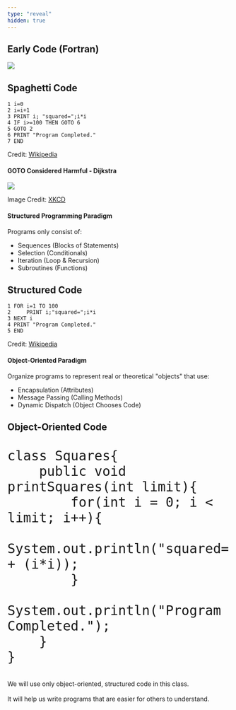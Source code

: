 ```yaml
---
type: "reveal"
hidden: true
---
```

<section>
	<h2>Early Code (Fortran)</h2>
	<img class="plain stretch" src="/images/410fortran.png">
</section>
<section>
	<h2>Spaghetti Code</h2>
	<pre><code>1 i=0
2 i=i+1
3 PRINT i; "squared=";i*i
4 IF i>=100 THEN GOTO 6
5 GOTO 2
6 PRINT "Program Completed."
7 END</code></pre>
	<p class="imagecredit">Credit: <a href="https://en.wikipedia.org/wiki/Spaghetti_code">Wikipedia</a></p>
</section>
<section>
	<h4>GOTO Considered Harmful - Dijkstra</h4>
	<img class="plain stretch" src="/images/410goto.png">
	<p class="imagecredit">Image Credit: <a href="https://xkcd.com/292/">XKCD</a></p>
</section>
<section>
	<h4>Structured Programming Paradigm</h4>
	<p>Programs only consist of:</p>
	<ul>
		<li>Sequences (Blocks of Statements)</li>
		<li>Selection (Conditionals)</li>
		<li>Iteration (Loop & Recursion)</li>
		<li>Subroutines (Functions)</li>
	</ul>
</section>
<section>
	<h2>Structured Code</h2>
	<pre><code>1 FOR i=1 TO 100
2     PRINT i;"squared=";i*i
3 NEXT i
4 PRINT "Program Completed."
5 END</code></pre>
	<p class="imagecredit">Credit: <a href="https://en.wikipedia.org/wiki/Spaghetti_code">Wikipedia</a></p>
</section>
<section>
	<h4>Object-Oriented Paradigm</h4>
	<p>Organize programs to represent real or theoretical "objects" that use:</p>
	<ul>
		<li>Encapsulation (Attributes)</li>
		<li>Message Passing (Calling Methods)</li>
		<li>Dynamic Dispatch (Object Chooses Code)</li>
	</ul>
</section>
<section>
	<h2>Object-Oriented Code</h2>
	<pre style="font-size:35px"><code>class Squares{
	public void printSquares(int limit){
		for(int i = 0; i < limit; i++){
			System.out.println("squared=" + (i*i));
		}
		System.out.println("Program Completed.");
	}
}</code></pre>
</section>
<section>
	<p>We will use only object-oriented, structured code in this class.<br><br>It will help us write programs that are easier for others to understand.</p>
</section>
